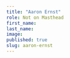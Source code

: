 ```yaml
---
title: "Aaron Ernst"
role: Not on Masthead
first_name:
last_name:
image:
published: true
slug: aaron-ernst
---
```

